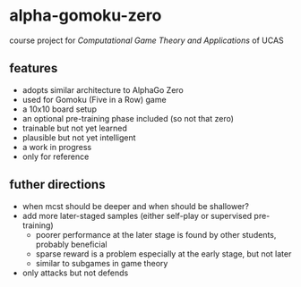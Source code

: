 # alpha-gomoku-zero

course project for *Computational Game Theory and Applications* of UCAS

## features

- adopts similar architecture to AlphaGo Zero
- used for Gomoku (Five in a Row) game
- a 10x10 board setup
- an optional pre-training phase included (so not that zero)
- trainable but not yet learned
- plausible but not yet intelligent
- a work in progress
- only for reference

## futher directions

- when mcst should be deeper and when should be shallower?
- add more later-staged samples (either self-play or supervised pre-training)
    - poorer performance at the later stage is found by other students, probably beneficial
    - sparse reward is a problem especially at the early stage, but not later
    - similar to subgames in game theory
- only attacks but not defends
